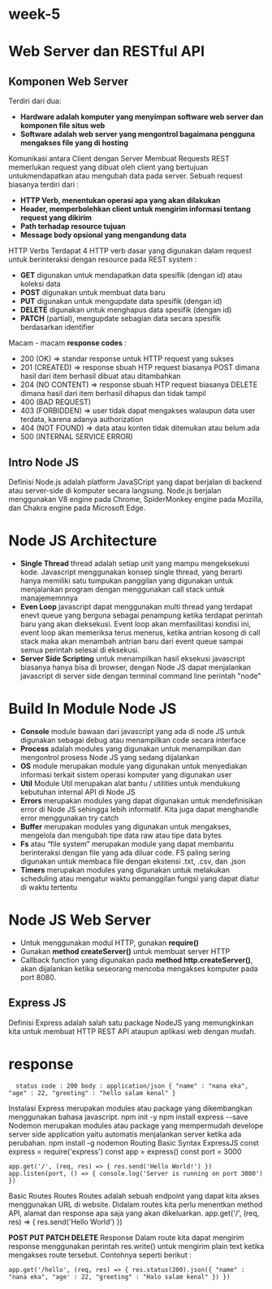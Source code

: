 # week-5

# Web Server dan RESTful API

## Komponen Web Server
Terdiri dari dua:
 - **Hardware adalah komputer yang menyimpan software web server dan komponen file situs web**
 - **Software adalah web server yang mengontrol bagaimana pengguna mengakses file yang di hosting**
 
 Komunikasi antara Client dengan Server Membuat Requests REST memerlukan request yang dibuat oleh client yang bertujuan untukmendapatkan atau mengubah data pada server. Sebuah request biasanya terdiri dari :
 
 - **HTTP Verb, menentukan operasi apa yang akan dilakukan**
 - **Header, memperbolehkan client untuk mengirim informasi tentang request yang dikirim**
 - **Path terhadap resource tujuan**
 - **Message body opsional yang mengandung data**
 
 HTTP Verbs Terdapat 4 HTTP verb dasar yang digunakan dalam request untuk berinteraksi dengan resource pada REST system : 
 - **GET** digunakan untuk mendapatkan data spesifik (dengan id) atau koleksi data
 - **POST** digunakan untuk membuat data baru
 - **PUT** digunakan untuk mengupdate data spesifik (dengan id)
 - **DELETE** digunakan untuk menghapus data spesifik (dengan id)
 - **PATCH** (partial), mengupdate sebagian data secara spesifik berdasarkan identifier
 
 
Macam - macam **response codes** : 

 - 200 (OK) => standar response untuk HTTP request yang sukses
 - 201 (CREATED) =>  response sbuah HTP request biasanya POST dimana hasil dari item berhasil dibuat atau ditambahkan
 - 204 (NO CONTENT) => response sbuah HTP request biasanya DELETE dimana hasil dari item berhasil dihapus dan tidak tampil
 - 400 (BAD REQUEST)
 - 403 (FORBIDDEN) => user tidak dapat mengakses walaupun data user terdata, karena adanya authorization
 - 404 (NOT FOUND) => data atau konten tidak ditemukan atau belum ada
 - 500 (INTERNAL SERVICE ERROR)
    
## Intro Node JS 

  Definisi Node.js adalah platform JavaSCript yang dapat berjalan di backend atau server-side di komputer secara langsung. Node.js berjalan menggunakan V8 engine pada Chrome, SpiderMonkey engine pada Mozilla, dan Chakra engine pada Microsoft Edge.

# Node JS Architecture

- **Single Thread** thread adalah setiap unit yang mampu mengeksekusi kode. Javascript menggunakan konsep single thread, yang berarti hanya memiliki satu tumpukan panggilan yang digunakan untuk menjalankan program dengan menggunakan call stack untuk manajememnnya
- **Even Loop** javascript dapat menggunakan multi thread yang terdapat enevt queue yang berguna sebagai penampung ketika terdapat perintah baru yang akan dieksekusi. Event loop akan memfasilitasi kondisi ini, event loop akan memeriksa terus menerus, ketika antrian kosong di call stack maka akan menambah antrian baru dari event queue sampai semua perintah selesai di eksekusi.
- **Server Side Scripting** untuk menampilkan hasil eksekusi javascript biasanya hanya bisa di browser, dengan Node JS dapat menjalankan javascript di server side dengan terminal command line perintah "node"

# Build In Module Node JS

- **Console** module bawaan dari javascript yang ada di node JS untuk digunakan sebagai debug atau menampilkan code secara interface
- **Process** adalah modules yang digunakan untuk menampilkan dan mengontrol prosess Node JS yang sedang dijalankan
- **OS** module merupakan module yang digunakan untuk menyediakan informasi terkait sistem operasi komputer yang digunakan user
- **Util** Module Util merupakan alat bantu / utilities untuk mendukung kebutuhan internal API di Node JS
- **Errors** merupakan modules yang dapat digunakan untuk mendefinisikan error di Node JS sehingga lebih informatif. Kita juga dapat menghandle error menggunakan try catch
- **Buffer** merupakan modules yang digunakan untuk mengakses, mengelola dan mengubah tipe data raw atau tipe data bytes
- **Fs** atau “file system” merupakan module yang dapat membantu berinteraksi dengan file yang ada diluar code. FS paling sering digunakan untuk membaca file dengan ekstensi .txt, .csv, dan .json
- **Timers** merupakan modules yang digunakan untuk melakukan scheduling atau mengatur waktu pemanggilan fungsi yang dapat diatur di waktu tertentu

# Node JS Web Server
- Untuk menggunakan modul HTTP, gunakan **require()**
- Gunakan **method createServer()** untuk membuat server HTTP
- Callback function yang digunakan pada **method http.createServer()**, akan dijalankan ketika seseorang mencoba mengakses komputer pada port 8080.

## Express JS

Definisi Express adalah salah satu package NodeJS yang memungkinkan kita untuk membuat HTTP REST API ataupun aplikasi web dengan mudah.

# response
      status code : 200 body : application/json { "name" : "nana eka", "age" : 22, "greeting" : "hello salam kenal" }


 Instalasi Express merupakan modules atau package yang dikembangkan menggunakan bahasa javascript. npm init -y npm install express --save Nodemon merupakan modules atau package yang mempermudah develope server side application yaitu automatis menjalankan server ketika ada perubahan. npm install -g nodemon Routing Basic Syntax ExpressJS const express = require('express') const app = express() const port = 3000

    app.get('/', (req, res) => { res.send('Hello World!') })
    app.listen(port, () => { console.log('Server is running on port 3000') })

 Basic Routes Routes Routes adalah sebuah endpoint yang dapat kita akses menggunakan URL di website. Didalam routes kita perlu menentkan method API, alamat dan response apa saja yang akan dikeluarkan. app.get('/', (req, res) => { res.send('Hello World') })

**POST PUT PATCH DELETE** Response Dalam route kita dapat mengirim response menggunakan perintah res.write() untuk mengirim plain text ketika mengakses route tersebut. Contohnya seperti berikut :

    app.get('/hello', (req, res) => { res.status(200).json({ "name" : "nana eka", "age' : 22, "greeting" : "Halo salam kenal" }) })










